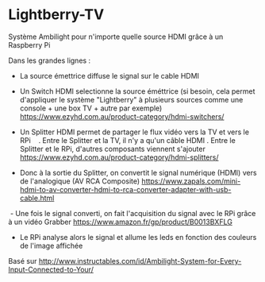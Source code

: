 # Lightberry-TV
Système Ambilight pour n'importe quelle source HDMI grâce à un Raspberry Pi

Dans les grandes lignes :
  - La source émettrice diffuse le signal sur le cable HDMI
  
  - Un Switch HDMI selectionne la source éméttrice (si besoin, cela permet d'appliquer le système "Lightberry" à plusieurs sources comme une console + une box TV + autre par exemple)
    https://www.ezyhd.com.au/product-category/hdmi-switchers/
    
  - Un Splitter HDMI permet de partager le flux vidéo vers la TV et vers le RPi
    . Entre le Splitter et la TV, il n'y a qu'un câble HDMI 
    . Entre le Splitter et le RPi, d'autres composants viennent s'ajouter
    https://www.ezyhd.com.au/product-category/hdmi-splitters/
    
  - Donc à la sortie du Splitter, on convertit le signal numérique (HDMI) vers de l'analogique (AV RCA Composite) 
    https://www.zapals.com/mini-hdmi-to-av-converter-hdmi-to-rca-converter-adapter-with-usb-cable.html
    
  - Une fois le signal converti, on fait l'acquisition du signal avec le RPi grâce à un vidéo Grabber
    https://www.amazon.fr/gp/product/B0013BXFLG
    
  - Le RPi analyse alors le signal et allume les leds en fonction des couleurs de l'image affichée
  
  Basé sur http://www.instructables.com/id/Ambilight-System-for-Every-Input-Connected-to-Your/
